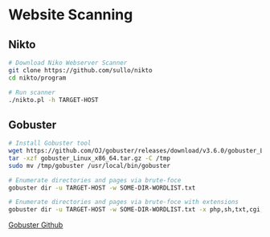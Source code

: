 # Website Scanning

## Nikto

```bash
# Download Niko Webserver Scanner
git clone https://github.com/sullo/nikto
cd nikto/program

# Run scanner
./nikto.pl -h TARGET-HOST
```

## Gobuster

```bash
# Install Gobuster tool
wget https://github.com/OJ/gobuster/releases/download/v3.6.0/gobuster_Linux_x86_64.tar.gz
tar -xzf gobuster_Linux_x86_64.tar.gz -C /tmp
sudo mv /tmp/gobuster /usr/local/bin/gobuster

# Enumerate directories and pages via brute-foce
gobuster dir -u TARGET-HOST -w SOME-DIR-WORDLIST.txt

# Enumerate directories and pages via brute-foce with extensions
gobuster dir -u TARGET-HOST -w SOME-DIR-WORDLIST.txt -x php,sh,txt,cgi,html,js,css,py
```

[Gobuster Github](https://github.com/OJ/gobuster)
